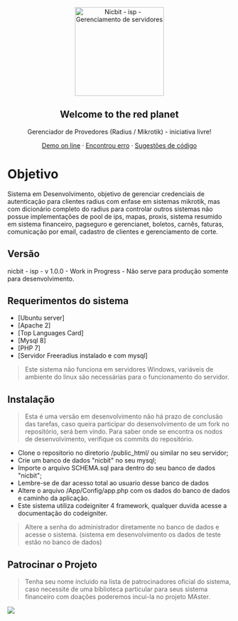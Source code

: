<p align="center">
  
 <img width="200px" src="http://190.89.81.70/logob.png" align="center" alt="Nicbit - isp - Gerenciamento de servidores" />
 <h2 align="center">Welcome to the red planet</h2>
 <p align="center">Gerenciador de Provedores (Radius / Mikrotik) - iniciativa livre!</p>
</p>

  <p align="center">
    <a href="#demo">Demo on line</a>
    ·
    <a href="https://github.com/bhlima/isp-nicbit/issues/new">Encontrou erro</a>
    ·
    <a href="https://github.com/bhlima/isp-nicbit/issues">Sugestões de código</a>
  </p>
</p>
</a>

# Objetivo

Sistema em Desenvolvimento, objetivo de gerenciar credenciais de autenticação para clientes radius
com enfase em sistemas mikrotik, mas com dicionário completo do radius para controlar outros sistemas
não possue implementações de pool de ips, mapas, proxis, sistema resumido em sistema financeiro, pagseguro e gerencianet, boletos, carnês, faturas, comunicação por email, cadastro de clientes e gerenciamento de corte.


## Versão
nicbit - isp - v 1.0.0 - Work in Progress - Não serve para produção somente para desenvolvimento.

## Requerimentos do sistema

- [Ubuntu server]
- [Apache 2]
- [Top Languages Card]
- [Mysql 8]
- [PHP 7]
- [Servidor Freeradius instalado e com mysql]

 > Este sistema não funciona em servidores Windows, variáveis de ambiente do linux são necessárias para o funcionamento do servidor.

## Instalação

 > Esta é uma versão em desenvolvimento não há prazo de conclusão das tarefas, caso queira
participar do desenvolvimento de um fork no repositório, será bem vindo. Para saber onde se
encontra os nodos de desenvolvimento, verifique os commits do repositório. 

- Clone o repositorio no diretorio  /public_html/ ou similar no seu servidor;
- Crie um banco de dados "nicbit" no seu mysql;
- Importe o arquivo SCHEMA.sql para dentro do seu banco de dados "nicbit";
- Lembre-se de dar acesso total ao usuario desse banco de dados
- Altere o arquivo /App/Config/app.php  com os dados do banco de dados e caminho da aplicação.
- Este sistema utiliza codeigniter 4 framework, qualquer duvida acesse a documentação do codeigniter.


> Altere a senha do administrador diretamente no banco de dados e acesse o sistema. (sistema em desenvolvimento os dados de teste estão no banco de dados)


## Patrocinar o Projeto
>Tenha seu nome incluido na lista de patrocinadores oficial do sistema, caso necessite de uma biblioteca particular para seus sistema financeiro com doações poderemos incui-la no projeto MAster.

<meta http-equiv="Content-Type" content="text/html; charset=utf-8">
				
<a href="https://pag.ae/7XhdLW9M3"><img src="https://stc.pagseguro.uol.com.br/public/img/botoes/doacoes/120x53-doar.gif"></a>

